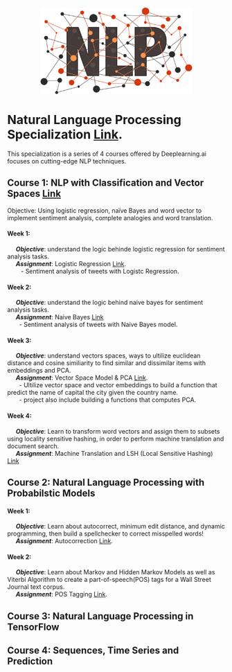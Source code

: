 <p align="center">
  <img src="https://github.com/mei-pan/Natural_Language_Processing_Specialization/blob/main/NLP_shutterstock_raindrop74-1507366230.jpg" alt="Image description" width='auto', height='200'>
</p>


# Natural Language Processing Specialization [Link](https://www.coursera.org/specializations/natural-language-processing).
  This specialization is a series of 4 courses offered by Deeplearning.ai focuses on cutting-edge NLP techniques.
  
## Course 1: NLP with Classification and Vector Spaces  [Link](https://www.coursera.org/learn/classification-vector-spaces-in-nlp?specialization=natural-language-processing)
  Objective: Using logistic regression, naïve Bayes and word vector to implement sentiment analysis, complete analogies and word translation.  
  
#### Week 1:
  &nbsp;&nbsp;&nbsp;&nbsp; __***Objective***__: understand the logic behinde logistic regression for sentiment analysis tasks.   
  &nbsp;&nbsp;&nbsp;&nbsp; __***Assignment***__: Logistic Regression [Link](https://github.com/mei-pan/Natural_Language_Processing_Specialization/blob/main/NLP_C1_W1_Logistic_Regression/C1_W1_Assignment.ipynb).      
  &nbsp;&nbsp;&nbsp;&nbsp;&nbsp;&nbsp;&nbsp; - Sentiment analysis of tweets with Logistc Regression.  
   
      
      
#### Week 2:
  &nbsp;&nbsp;&nbsp;&nbsp; __***Objective***__: understand the logic behind naive bayes for sentiment analysis tasks.  
  &nbsp;&nbsp;&nbsp;&nbsp; __***Assignment***__: Naive Bayes  [Link](https://github.com/mei-pan/Natural_Language_Processing_Specialization/blob/main/NLP_C1_W2_Naive_Bayes/C1_W2_Assignment.ipynb)  
  &nbsp;&nbsp;&nbsp;&nbsp;&nbsp;&nbsp;&nbsp;- Sentiment analysis of tweets with Naive Bayes model.
   
   
#### Week 3:
  &nbsp;&nbsp;&nbsp;&nbsp; __***Objective***__: understand vectors spaces, ways to ultilize euclidean distance and cosine similiarity to find similar and dissimilar items with embeddings and PCA.      
  &nbsp;&nbsp;&nbsp;&nbsp; __***Assignment***__: Vector Space Model & PCA [Link](https://github.com/mei-pan/Natural_Language_Processing_Specialization/blob/main/NLP_C1_W3_Vector_Space_Model/C1_W3_Assignment.ipynb).       
  &nbsp;&nbsp;&nbsp;&nbsp;&nbsp;&nbsp;&nbsp;- Ultilize vector space and vector embeddings to build a function that predict the name of capital the city given the country name.   
  &nbsp;&nbsp;&nbsp;&nbsp;&nbsp;&nbsp;&nbsp;- project also include building a functions that computes PCA. 
    
#### Week 4:
  &nbsp;&nbsp;&nbsp;&nbsp; __***Objective***__: Learn to transform word vectors and assign them to subsets using locality sensitive hashing, in order to perform machine translation and document search.      
  &nbsp;&nbsp;&nbsp;&nbsp; __***Assignment***__: Machine Translation and LSH (Local Sensitive Hashing) [Link](https://github.com/mei-pan/Natural_Language_Processing_Specialization/blob/main/NLP_C1_W4_Naive_Machine_Translation_and_LSH/C1_W4_Assignment.ipynb)   
  

## Course 2: Natural Language Processing with Probabilstic Models 
#### Week 1:
  &nbsp;&nbsp;&nbsp;&nbsp; __***Objective***__: Learn about autocorrect, minimum edit distance, and dynamic programming, then build a spellchecker to correct misspelled words!  
  &nbsp;&nbsp;&nbsp;&nbsp; __***Assignment***__: Autocorrection [Link](https://github.com/mei-pan/Natural_Language_Processing_Specialization/blob/main/NLP_C2_W1_Autocorrect/NLP_C2_W1_Autocorrect.ipynb).      
 
#### Week 2:
  &nbsp;&nbsp;&nbsp;&nbsp; __***Objective***__: Learn about Markov and Hidden Markov Models as well as Viterbi Algorithm to create a part-of-speech(POS) tags for a Wall Street Journal text corpus.   
  &nbsp;&nbsp;&nbsp;&nbsp; __***Assignment***__: POS Tagging [Link](https://github.com/mei-pan/Natural_Language_Processing_Specialization/blob/main/NLP_C2_W2_POS_Tagging/C2_W2_Assignment.ipynb).      
 



  
## Course 3: Natural Language Processing in TensorFlow

## Course 4: Sequences, Time Series and Prediction 
